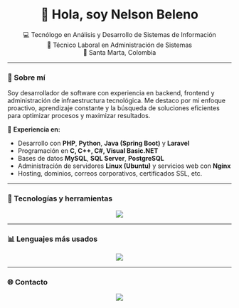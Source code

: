 <h1 align="center">👋 Hola, soy Nelson Beleno</h1>

<p align="center">
  💻 Tecnólogo en Análisis y Desarrollo de Sistemas de Información<br>
  🧠 Técnico Laboral en Administración de Sistemas<br>
  📍 Santa Marta, Colombia
</p>

---

### 🚀 Sobre mí

Soy desarrollador de software con experiencia en backend, frontend y administración de infraestructura tecnológica. Me destaco por mi enfoque proactivo, aprendizaje constante y la búsqueda de soluciones eficientes para optimizar procesos y maximizar resultados.

🔧 **Experiencia en:**

- Desarrollo con **PHP**, **Python**, **Java (Spring Boot)** y **Laravel**
- Programación en **C, C++, C#, Visual Basic.NET**
- Bases de datos **MySQL**, **SQL Server**, **PostgreSQL**
- Administración de servidores **Linux (Ubuntu)** y servicios web con **Nginx**
- Hosting, dominios, correos corporativos, certificados SSL, etc.

---

### 🧰 Tecnologías y herramientas

<p align="center">
  <img src="https://skillicons.dev/icons?i=c,cpp,cs,css,html,java,javascript,dotnet,php,python,nodejs,bash,lua,markdown,spring,laravel,nginx,docker,git,github,gitlab,firebase,vscode,visualstudio,netbeans,idea,mysql,postgres,azure,aws,oracle,postman&theme=light" />
</p>

---

### 📊 Lenguajes más usados

<p align="center">
  <img src="https://github-readme-stats.vercel.app/api/top-langs/?username=nelsonbeleno&layout=compact&langs_count=10&theme=transparent" />
</p>

---

### 🌐 Contacto

<p align="center">
  <a href="https://www.linkedin.com/in/nelsonbeleno" target="_blank">
    <img src="https://img.shields.io/badge/LinkedIn-blue?style=for-the-badge&logo=linkedin&logoColor=white" />
  </a>
</p>
